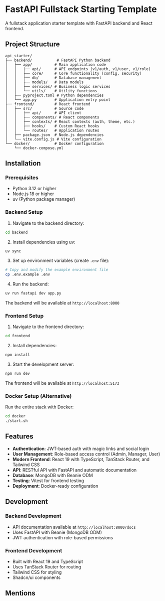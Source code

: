 # FastAPI Fullstack Starting Template

A fullstack application starter template with FastAPI backend and React frontend.

## Project Structure

```
api_starter/
├── backend/           # FastAPI Python backend
│   ├── app/          # Main application code
│   │   ├── api/      # API endpoints (v1/auth, v1/user, v1/role)
│   │   ├── core/     # Core functionality (config, security)
│   │   ├── db/       # Database management
│   │   ├── models/   # Data models
│   │   ├── services/ # Business logic services
│   │   └── utils/    # Utility functions
│   ├── pyproject.toml # Python dependencies
│   └── app.py        # Application entry point
├── frontend/         # React frontend
│   ├── src/          # Source code
│   │   ├── api/      # API client
│   │   ├── components/ # React components
│   │   ├── contexts/ # React contexts (auth, theme, etc.)
│   │   ├── hooks/    # Custom React hooks
│   │   └── routes/   # Application routes
│   ├── package.json  # Node.js dependencies
│   └── vite.config.js # Vite configuration
└── docker/           # Docker configuration
    └── docker-compose.yml
```

## Installation

### Prerequisites
- Python 3.12 or higher
- Node.js 18 or higher
- uv (Python package manager)

### Backend Setup

1. Navigate to the backend directory:
```bash
cd backend
```

2. Install dependencies using uv:
```bash
uv sync
```

3. Set up environment variables (create `.env` file):
```bash
# Copy and modify the example environment file
cp .env.example .env
```

4. Run the backend:
```bash
uv run fastapi dev app.py
```

The backend will be available at `http://localhost:8000`

### Frontend Setup

1. Navigate to the frontend directory:
```bash
cd frontend
```

2. Install dependencies:
```bash
npm install
```

3. Start the development server:
```bash
npm run dev
```

The frontend will be available at `http://localhost:5173`

### Docker Setup (Alternative)

Run the entire stack with Docker:

```bash
cd docker
./start.sh
```

## Features

- **Authentication**: JWT-based auth with magic links and social login
- **User Management**: Role-based access control (Admin, Manager, User)
- **Modern Frontend**: React 19 with TypeScript, TanStack Router, and Tailwind CSS
- **API**: RESTful API with FastAPI and automatic documentation
- **Database**: MongoDB with Beanie ODM
- **Testing**: Vitest for frontend testing
- **Deployment**: Docker-ready configuration

## Development

### Backend Development
- API documentation available at `http://localhost:8000/docs`
- Uses FastAPI with Beanie (MongoDB ODM)
- JWT authentication with role-based permissions

### Frontend Development
- Built with React 19 and TypeScript
- Uses TanStack Router for routing
- Tailwind CSS for styling
- Shadcn/ui components

## Mentions
